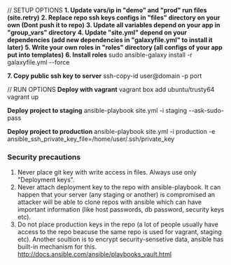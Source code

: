 // SETUP OPTIONS
**1. Update vars/ip in "demo" and "prod" run files (site.retry)**
**2. Replace repo ssh keys configs in "files" directory on your own (Dont push it to repo)**
**3. Update all variables depend on your app in "group_vars" directory**
**4. Update "site.yml" depend on your dependencies (add new dependencies in "galaxyfile.yml" to install it later)**
**5. Write your own roles in "roles" directory (all configs of your app put into templates)**
**6. Install roles**
sudo ansible-galaxy install -r galaxyfile.yml --force

**7. Copy public ssh key to server**
ssh-copy-id user@domain -p port


// RUN OPTIONS
**Deploy with vagrant**
vagrant box add ubuntu/trusty64
vagrant up

**Deploy project to staging**
ansible-playbook site.yml -i staging --ask-sudo-pass

**Deploy project to production**
ansible-playbook site.yml -i production -e ansible_ssh_private_key_file=/home/user/.ssh/private_key



### Security precautions
1. Never place git key with write access in files. Always use only "Deployment keys".
2. Never attach deployment key to the repo with ansible-playbook. It can happen that your server (any staging or another) is compromised an attacker will be able to clone repos with ansible which can have important information (like host passwords, db password, security keys etc).
3. Do not place production keys in the repo (a lot of people usually have access to the repo beacuse the same repo is used for vagrant, staging etc). Another soultion is to encrypt security-sensetive data, ansible has built-in mechanism for this. http://docs.ansible.com/ansible/playbooks_vault.html
